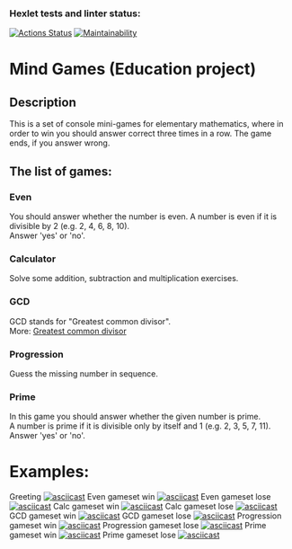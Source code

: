 ### Hexlet tests and linter status:
[![Actions Status](https://github.com/Azeend/java-project-61/workflows/hexlet-check/badge.svg)](https://github.com/Azeend/java-project-61/actions)
[![Maintainability](https://api.codeclimate.com/v1/badges/1d791ebe8efefcdbe5c6/maintainability)](https://codeclimate.com/github/Azeend/java-project-61/maintainability)

# Mind Games (Education project)

## Description
This is a set of console mini-games for elementary mathematics, where in order to win you should answer correct three times in a row. The game ends, if you answer wrong.

## The list of games:
### Even
You should answer whether the number is even. A number is even if it is divisible by 2 (e.g. 2, 4, 6, 8, 10).  
Answer 'yes' or 'no'.

### Calculator
Solve some addition, subtraction and multiplication exercises.

### GCD
GCD stands for "Greatest common divisor".  
More: [Greatest common divisor](https://en.wikipedia.org/wiki/Greatest_common_divisor)

### Progression
Guess the missing number in sequence.

### Prime
In this game you should answer whether the given number is prime.  
A number is prime if it is divisible only by itself and 1 (e.g. 2, 3, 5, 7, 11).  
Answer 'yes' or 'no'.

# Examples:

Greeting [![asciicast](https://asciinema.org/a/raUg5fKX99ANfQN1pAP8D6fe4.svg)](https://asciinema.org/a/raUg5fKX99ANfQN1pAP8D6fe4)
Even gameset win [![asciicast](https://asciinema.org/a/FvOLXppRCoN9DdtHkPJGE2J0g.svg)](https://asciinema.org/a/FvOLXppRCoN9DdtHkPJGE2J0g)
Even gameset lose [![asciicast](https://asciinema.org/a/wifbDQXbfmyw9Uma1yfTnOdpo.svg)](https://asciinema.org/a/wifbDQXbfmyw9Uma1yfTnOdpo)
Calc gameset win [![asciicast](https://asciinema.org/a/CYZomEvUVitv8K2sd7i7xKzQ5.svg)](https://asciinema.org/a/CYZomEvUVitv8K2sd7i7xKzQ5)
Calc gameset lose [![asciicast](https://asciinema.org/a/vghN5JREaExq0Dgs3WO238PKJ.svg)](https://asciinema.org/a/vghN5JREaExq0Dgs3WO238PKJ)
GCD gameset win [![asciicast](https://asciinema.org/a/8jHXCR3X7X2SeLqp1jgtp4Nyt.svg)](https://asciinema.org/a/8jHXCR3X7X2SeLqp1jgtp4Nyt)
GCD gameset lose [![asciicast](https://asciinema.org/a/182yhNz8b3FLEbmOVDqK7Obx8.svg)](https://asciinema.org/a/182yhNz8b3FLEbmOVDqK7Obx8)
Progression gameset win [![asciicast](https://asciinema.org/a/rQMHY3w4D4UzRWcMvGCwNj9bt.svg)](https://asciinema.org/a/rQMHY3w4D4UzRWcMvGCwNj9bt)
Progression gameset lose [![asciicast](https://asciinema.org/a/LuH3HdXOgLMRBnUc1971e2GSa.svg)](https://asciinema.org/a/LuH3HdXOgLMRBnUc1971e2GSa)
Prime gameset win [![asciicast](https://asciinema.org/a/3m5djFbdGQBNYadJgEarQplzO.svg)](https://asciinema.org/a/3m5djFbdGQBNYadJgEarQplzO)
Prime gameset lose [![asciicast](https://asciinema.org/a/iqqJrV9n3jfWbB7J2mIRcTr5V.svg)](https://asciinema.org/a/iqqJrV9n3jfWbB7J2mIRcTr5V)

